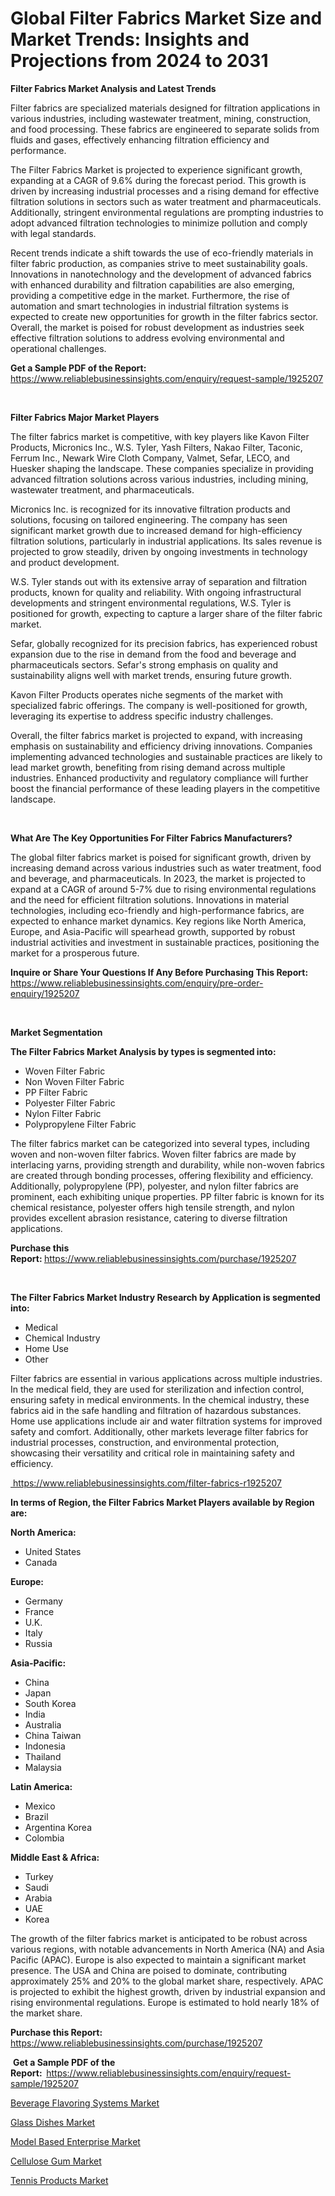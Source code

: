<p><h1>Global Filter Fabrics Market Size and Market Trends: Insights and Projections from 2024 to 2031</h1></p><p><strong>Filter Fabrics Market Analysis and Latest Trends</strong></p>
<p><p>Filter fabrics are specialized materials designed for filtration applications in various industries, including wastewater treatment, mining, construction, and food processing. These fabrics are engineered to separate solids from fluids and gases, effectively enhancing filtration efficiency and performance.</p><p>The Filter Fabrics Market is projected to experience significant growth, expanding at a CAGR of 9.6% during the forecast period. This growth is driven by increasing industrial processes and a rising demand for effective filtration solutions in sectors such as water treatment and pharmaceuticals. Additionally, stringent environmental regulations are prompting industries to adopt advanced filtration technologies to minimize pollution and comply with legal standards.</p><p>Recent trends indicate a shift towards the use of eco-friendly materials in filter fabric production, as companies strive to meet sustainability goals. Innovations in nanotechnology and the development of advanced fabrics with enhanced durability and filtration capabilities are also emerging, providing a competitive edge in the market. Furthermore, the rise of automation and smart technologies in industrial filtration systems is expected to create new opportunities for growth in the filter fabrics sector. Overall, the market is poised for robust development as industries seek effective filtration solutions to address evolving environmental and operational challenges.</p></p>
<p><strong>Get a Sample PDF of the Report:&nbsp;</strong> <a href="https://www.reliablebusinessinsights.com/enquiry/request-sample/1925207?utm_campaign=75&utm_medium=2&utm_source=Github&utm_content=ia&utm_term=14112024&utm_id=filter-fabrics">https://www.reliablebusinessinsights.com/enquiry/request-sample/1925207</a></p>
<p>&nbsp;</p>
<p><strong>Filter Fabrics Major Market Players</strong></p>
<p><p>The filter fabrics market is competitive, with key players like Kavon Filter Products, Micronics Inc., W.S. Tyler, Yash Filters, Nakao Filter, Taconic, Ferrum Inc., Newark Wire Cloth Company, Valmet, Sefar, LECO, and Huesker shaping the landscape. These companies specialize in providing advanced filtration solutions across various industries, including mining, wastewater treatment, and pharmaceuticals.</p><p>Micronics Inc. is recognized for its innovative filtration products and solutions, focusing on tailored engineering. The company has seen significant market growth due to increased demand for high-efficiency filtration solutions, particularly in industrial applications. Its sales revenue is projected to grow steadily, driven by ongoing investments in technology and product development.</p><p>W.S. Tyler stands out with its extensive array of separation and filtration products, known for quality and reliability. With ongoing infrastructural developments and stringent environmental regulations, W.S. Tyler is positioned for growth, expecting to capture a larger share of the filter fabric market.</p><p>Sefar, globally recognized for its precision fabrics, has experienced robust expansion due to the rise in demand from the food and beverage and pharmaceuticals sectors. Sefar's strong emphasis on quality and sustainability aligns well with market trends, ensuring future growth.</p><p>Kavon Filter Products operates niche segments of the market with specialized fabric offerings. The company is well-positioned for growth, leveraging its expertise to address specific industry challenges.</p><p>Overall, the filter fabrics market is projected to expand, with increasing emphasis on sustainability and efficiency driving innovations. Companies implementing advanced technologies and sustainable practices are likely to lead market growth, benefiting from rising demand across multiple industries. Enhanced productivity and regulatory compliance will further boost the financial performance of these leading players in the competitive landscape.</p></p>
<p>&nbsp;</p>
<p><strong>What Are The Key Opportunities For Filter Fabrics Manufacturers?</strong></p>
<p><p>The global filter fabrics market is poised for significant growth, driven by increasing demand across various industries such as water treatment, food and beverage, and pharmaceuticals. In 2023, the market is projected to expand at a CAGR of around 5-7% due to rising environmental regulations and the need for efficient filtration solutions. Innovations in material technologies, including eco-friendly and high-performance fabrics, are expected to enhance market dynamics. Key regions like North America, Europe, and Asia-Pacific will spearhead growth, supported by robust industrial activities and investment in sustainable practices, positioning the market for a prosperous future.</p></p>
<p><strong>Inquire or Share Your Questions If Any Before Purchasing This Report:</strong> <a href="https://www.reliablebusinessinsights.com/enquiry/pre-order-enquiry/1925207?utm_campaign=75&utm_medium=2&utm_source=Github&utm_content=ia&utm_term=14112024&utm_id=filter-fabrics">https://www.reliablebusinessinsights.com/enquiry/pre-order-enquiry/1925207</a></p>
<p>&nbsp;</p>
<p><strong>Market Segmentation</strong></p>
<p><strong>The Filter Fabrics Market Analysis by types is segmented into:</strong></p>
<p><ul><li>Woven Filter Fabric</li><li>Non Woven Filter Fabric</li><li>PP Filter Fabric</li><li>Polyester Filter Fabric</li><li>Nylon Filter Fabric</li><li>Polypropylene Filter Fabric</li></ul></p>
<p><p>The filter fabrics market can be categorized into several types, including woven and non-woven filter fabrics. Woven filter fabrics are made by interlacing yarns, providing strength and durability, while non-woven fabrics are created through bonding processes, offering flexibility and efficiency. Additionally, polypropylene (PP), polyester, and nylon filter fabrics are prominent, each exhibiting unique properties. PP filter fabric is known for its chemical resistance, polyester offers high tensile strength, and nylon provides excellent abrasion resistance, catering to diverse filtration applications.</p></p>
<p><strong>Purchase this Report:&nbsp;</strong><a href="https://www.reliablebusinessinsights.com/purchase/1925207?utm_campaign=75&utm_medium=2&utm_source=Github&utm_content=ia&utm_term=14112024&utm_id=filter-fabrics">https://www.reliablebusinessinsights.com/purchase/1925207</a></p>
<p>&nbsp;</p>
<p><strong>The Filter Fabrics Market Industry Research by Application is segmented into:</strong></p>
<p><ul><li>Medical</li><li>Chemical Industry</li><li>Home Use</li><li>Other</li></ul></p>
<p><p>Filter fabrics are essential in various applications across multiple industries. In the medical field, they are used for sterilization and infection control, ensuring safety in medical environments. In the chemical industry, these fabrics aid in the safe handling and filtration of hazardous substances. Home use applications include air and water filtration systems for improved safety and comfort. Additionally, other markets leverage filter fabrics for industrial processes, construction, and environmental protection, showcasing their versatility and critical role in maintaining safety and efficiency.</p></p>
<p><a href="https://www.reliablebusinessinsights.com/filter-fabrics-r1925207?utm_campaign=75&utm_medium=2&utm_source=Github&utm_content=ia&utm_term=14112024&utm_id=filter-fabrics">&nbsp;https://www.reliablebusinessinsights.com/filter-fabrics-r1925207</a></p>
<p><strong>In terms of Region, the Filter Fabrics Market Players available by Region are:</strong></p>
<p>
    <p> <strong> North America: </strong>
        <ul>
            <li>United States</li>
            <li>Canada</li>
        </ul>
        </p> 
    <p> <strong> Europe: </strong>
        <ul>
            <li>Germany</li>
            <li>France</li>
            <li>U.K.</li>
            <li>Italy</li>
            <li>Russia</li>
        </ul>
        </p> 
    <p> <strong> Asia-Pacific: </strong>
        <ul>
            <li>China</li>
            <li>Japan</li>
            <li>South Korea</li>
            <li>India</li>
            <li>Australia</li>
            <li>China Taiwan</li>
            <li>Indonesia</li>
            <li>Thailand</li>
            <li>Malaysia</li>
        </ul>
        </p> 
    <p> <strong> Latin America: </strong>
        <ul>
            <li>Mexico</li>
            <li>Brazil</li>
            <li>Argentina Korea</li>
            <li>Colombia</li>
        </ul>
        </p> 
    <p> <strong> Middle East & Africa: </strong>
        <ul>
            <li>Turkey</li>
            <li>Saudi</li>
            <li>Arabia</li>
            <li>UAE</li>
            <li>Korea</li>
        </ul>
    </p>
    </p>
<p><p>The growth of the filter fabrics market is anticipated to be robust across various regions, with notable advancements in North America (NA) and Asia Pacific (APAC). Europe is also expected to maintain a significant market presence. The USA and China are poised to dominate, contributing approximately 25% and 20% to the global market share, respectively. APAC is projected to exhibit the highest growth, driven by industrial expansion and rising environmental regulations. Europe is estimated to hold nearly 18% of the market share.</p></p>
<p><strong>Purchase this Report: </strong><a href="https://www.reliablebusinessinsights.com/purchase/1925207?utm_campaign=75&utm_medium=2&utm_source=Github&utm_content=ia&utm_term=14112024&utm_id=filter-fabrics">https://www.reliablebusinessinsights.com/purchase/1925207</a></p>
<p>&nbsp;<strong>Get a Sample PDF of the Report:&nbsp;&nbsp;</strong><a href="https://www.reliablebusinessinsights.com/enquiry/request-sample/1925207?utm_campaign=75&utm_medium=2&utm_source=Github&utm_content=ia&utm_term=14112024&utm_id=filter-fabrics">https://www.reliablebusinessinsights.com/enquiry/request-sample/1925207</a></p>
<p><strong></strong></p>
<p><p><a href="https://issuu.com/reportprime-2/docs/beverage-flavoring-systems-market-s_07ff7e58510eaf?utm_campaign=75&utm_medium=2&utm_source=Github&utm_content=ia&utm_term=14112024&utm_id=filter-fabrics">Beverage Flavoring Systems Market</a></p><p><a href="https://www.linkedin.com/pulse/surfing-glass-dishes-wave-riding-market-currents-2031-cavill-wkvoc?utm_campaign=75&utm_medium=2&utm_source=Github&utm_content=ia&utm_term=14112024&utm_id=filter-fabrics">Glass Dishes Market</a></p><p><a href="https://issuu.com/reportprime-2/docs/model-based-enterprise-market-size-_bab2d895026220?utm_campaign=75&utm_medium=2&utm_source=Github&utm_content=ia&utm_term=14112024&utm_id=filter-fabrics">Model Based Enterprise Market</a></p><p><a href="https://github.com/MonroeBullock54/Market-Research-Report-List-1/blob/main/cellulose-gum-market.md?utm_campaign=75&utm_medium=2&utm_source=Github&utm_content=ia&utm_term=14112024&utm_id=filter-fabrics">Cellulose Gum Market</a></p><p><a href="https://www.linkedin.com/pulse/analyzing-global-tennis-products-market-growth-prospects-future-olaqc?utm_campaign=75&utm_medium=2&utm_source=Github&utm_content=ia&utm_term=14112024&utm_id=filter-fabrics">Tennis Products Market</a></p></p>